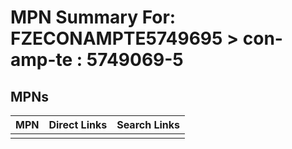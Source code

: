 



# MPN Summary For: FZECONAMPTE5749695 > con-amp-te : 5749069-5

## MPNs
  

|MPN|Direct Links|Search Links|
| :--- | :--- | :--- |
||||
